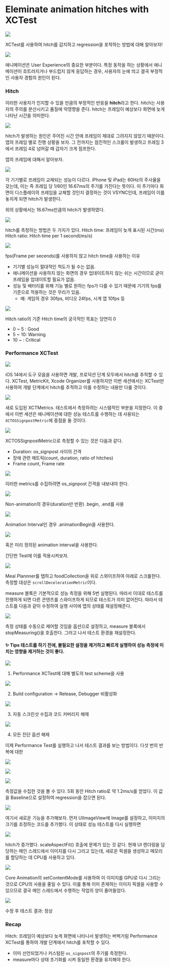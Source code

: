 # Eleminate animation hitches with XCTest

![](https://i.imgur.com/Ye1YkEJ.png)

XCTest를 사용하여 hitch를 감지하고 regression을 포착하는 방법에 대해 알아보자!

![](https://i.imgur.com/1eFA8uN.png)

애니메이션은 User Experience의 중요한 부분이다.
특정 동작을 하는 상황에서 애니메이션이 흐트러지거나 부드럽지 않게 응답하는 경우, 사용자의 눈에 띄고 결국 부정적인 사용자 경험의 원인이 된다.


### Hitch

이러한 사용자가 인지할 수 있을 만큼의 부정적인 반응을 **hitch**라고 한다. hitch는 사용자의 주의를 분산시키고 품질에 악영향을 준다.
hitch는 프레임이 예상보다 화면에 늦게 나타난 시간을 의미한다.

![](https://i.imgur.com/Fsh8glw.png)


hitch가 발생하는 원인은 주어진 시간 안에 프레임이 제대로 그려지지 않았기 때문이다.
앱의 프레임 별로 진행 상황을 보자. 그 전까지는 점진적인 스크롤이 발생하고 프레임 3에서 프레임 4로 넘어갈 때 갑자기 크게 점프한다.

앱의 프레임에 대해서 알아보자.

![](https://i.imgur.com/q5Scf0h.png)

각 기기별로 프레임이 교체되는 성능이 다르다. iPhone 및 iPad는 60Hz의 주사율을 갖는데, 이는 즉 프레임 당 1/60인 16.67ms의 주기를 가진다는 뜻이다.
이 주기마다 화면이 디스플레이의 프레임을 교체할 것인지 결정하는 것이 VSYNC인데, 프레임이 이를 놓치게 되면 hitch가 발생한다.

위의 상황에서는 16.67ms만큼의 hitch가 발생하였다.

![](https://i.imgur.com/ZdJIEj6.png)

hitch를 측정하는 방법은 두 가지가 있다.
Hitch time: 프레임이 늦게 표시된 시간(ms)
Hitch ratio: Hitch time per 1 second(ms/s)

![](https://i.imgur.com/IrPSht9.png)

fps(Frame per secends)를 사용하지 않고 hitch time을 사용하는 이유
- 기기별 성능이 절대적인 척도가 될 수는 없음.
- 애니메이션을 사용하지 않는 화면의 경우 업데이트하지 않는 쉬는 시간이므로 굳이 프레임을 업데이트할 필요가 없음.
- 성능 및 배터리를 위해 기능 별로 원하는 fps가 다를 수 있기 때문에 기기의 fps를 기준으로 적용하는 것은 무리가 있음.
    - 예: 게임의 경우 30fps, 비디오 24fps, 시계 앱 10fps 등

![](https://i.imgur.com/dSQn4wd.png)

Hitch ratio의 기준
Hitch time의 궁극적인 목표는 당연히 0
- 0 ~ 5 : Good
- 5 ~ 10: Warning
- 10 ~ : Critical


### Performance XCTest

![](https://i.imgur.com/2S5rE8v.png)


iOS 14에서 도구 모음을 사용하면 개발, 프로덕션 단계 모두에서 hitch를 추적할 수 있다. XCTest, MetricKit, Xcode Organizer를 사용하지만 이번 세션에서는 XCTest만 사용하여 개발 단계에서 hitch를 추적하고 이를 수정하는 내용만 다룰 것이다.

![](https://i.imgur.com/tYLpPxB.png)


새로 도입된 XCTMetrics. 테스트에서 측정하려는 시스템적인 부분을 지정한다. 이 중에서 이번 세션은 애니메이션에 대한 성능 테스트를 수행하는 데 사용되는 `XCTOSSignpostMetric`에 중점을 둘 것이다.

![](https://i.imgur.com/M5lwvrF.png)


XCTOSSignpostMetric으로 측정할 수 있는 것은 다음과 같다.
- Duration: os_signpost 사이의 간격
- 장애 관련 메트릭(count, duration, ratio of hitches)
- Frame count, Frame rate

![](https://i.imgur.com/gYTm1vM.png)


이러한 metrics를 수집하려면 os_signpost 간격을 내보내야 한다.

![](https://i.imgur.com/IuXVCmh.png)

Non-animation의 경우(duration만 반환) .begin, .end를 사용


![](https://i.imgur.com/060WQJQ.png)

Animation Interval인 경우 .animationBegin을 사용한다.

![](https://i.imgur.com/lCxV88D.png)

혹은 미리 정의된 animation interval을 사용한다.


간단한 Test에 이를 적용시켜보자.

![](https://i.imgur.com/eDOL9R7.png)

Meal Plannner를 탭하고 foodCollection을 위로 스와이프하여 아래로 스크롤한다.
측정할 대상은 `scrollDecelerationMetric`이다.


measure 블록은 기본적으로 성능 측정을 위해 5번 실행된다. 따라서 이대로 테스트를 진행하게 되면 다른 콘텐츠를 스와이프하게 되므로 테스트가 의미 없어진다. 따라서 테스트를 다음과 같이 수정하여 실행 사이에 앱의 상태를 재설정해준다. 

![](https://i.imgur.com/GLQQUS1.png)


측정 상태를 수동으로 제어할 것임을 옵션으로 설정하고, measure 블록에서 stopMeasuring()을 호출한다. 그러고 나서 테스트 환경을 재설정한다.


#### ✨ Tips 테스트를 하기 전에, 불필요한 설정을 제거하고 빠르게 실행하여 성능 측정에 미치는 영향을 제거하는 것이 좋다.

![](https://i.imgur.com/fCerqf4.png)

1. Performance XCTest에 대해 별도의 test scheme을 사용

![](https://i.imgur.com/ZClM2vk.png)

2. Build configuration -> Release, Debugger 비활성화

![](https://i.imgur.com/kGnJouZ.png)

3. 자동 스크린샷 수집과 코드 커버리지 해제

![](https://i.imgur.com/te7QrUd.png)

4. 모든 진단 옵션 해제


이제 Performance Test를 실행하고 나서 테스트 결과를 보는 방법이다. 다섯 번의 반복에 대한 

![](https://i.imgur.com/K2sBrxe.png)

![](https://i.imgur.com/Nz7KBaU.png)

![](https://i.imgur.com/t4Wmwn9.png)

측정값을 수집한 것을 볼 수 있다. 5회 동안 Hitch ratio로 약 1.2ms/s를 얻었다. 이 값을 Baseline으로 설정하여 regression을 잡으면 된다.


![](https://i.imgur.com/dXGc7Yc.jpg)

여기서 새로운 기능을 추가해보자. 먼저 UIImageView에 Image를 설정하고, 이미지의 크기를 조정하는 코드를 추가했다. 이 상태로 성능 테스트를 다시 실행하면

![](https://i.imgur.com/O2inXgu.png)


hitch가 증가했다. 
scaleAspectFit() 호출에 문제가 있는 것 같다. 현재 UI 렌더링을 담당하는 메인 스레드에서 이미지를 다시 그리고 있는데, 새로운 픽셀을 생성하고 메모리를 할당하는 데 CPU를 사용하고 있다.

![](https://i.imgur.com/aiQWS0d.png)


 Core Animation의 setContentMode를 사용하여 이 이미지를 GPU로 다시 그리는 것으로 CPU의 사용을 줄일 수 있다. 이를 통해 이미 존재하는 이미지 픽셀을 사용할 수 있으므로 결국 메인 스레드에서 수행하는 작업의 양이 줄어들었다.

![](https://i.imgur.com/qg33lnN.png)

수정 후 테스트 결과: 정상

### Recap

Hitch: 프레임이 예상보다 늦게 화면에 나타나서 발생하는 버벅거림
Performance XCTest를 통하여 개발 단계에서 hitch를 포착할 수 있다.
- 이미 선언되었거나 커스텀된 `os_signpost`의 주기를 측정한다.
- measure마다 상태 초기화를 시켜 동일한 환경을 유지해야 한다.
